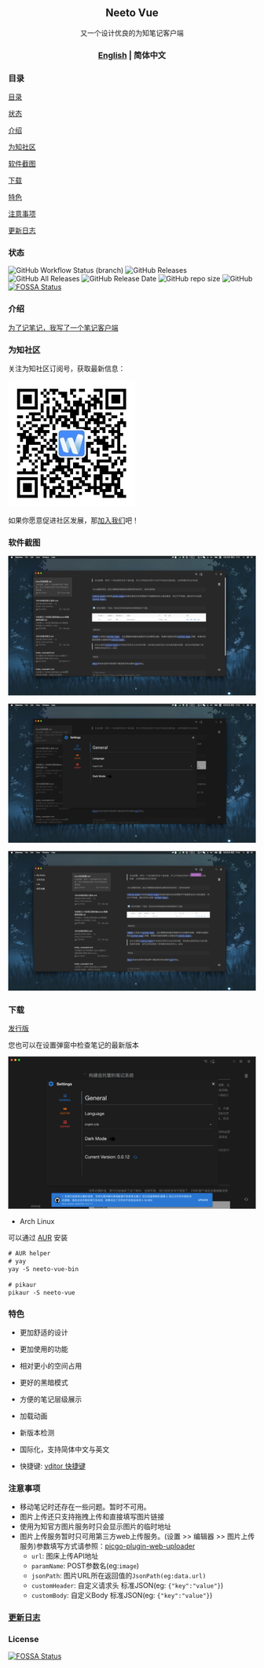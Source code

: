 <h2 align="center">Neeto Vue</h2>

<p align="center">又一个设计优良的为知笔记客户端</p>

<h3 align="center"><a href="./README.md" target="_self">English</a> | 简体中文</h3>

### 目录

[目录](#目录)

[状态](#状态)

[介绍](#介绍)

[为知社区](#为知社区)

[软件截图](#软件截图)

[下载](#下载)

[特色](#特色)

[注意事项](#注意事项)

[更新日志](#更新日志changelogmd)

### 状态

![GitHub Workflow Status (branch)](https://img.shields.io/github/workflow/status/TankNee/Neeto-Vue/Neeto-Vue%20Release%20Action/master?label=REALSE%20ACTION&style=for-the-badge) ![GitHub Releases](https://img.shields.io/github/downloads/TankNee/Neeto-Vue/latest/total?style=for-the-badge) ![GitHub All Releases](https://img.shields.io/github/downloads/TankNee/Neeto-Vue/total?style=for-the-badge) ![GitHub Release Date](https://img.shields.io/github/release-date/TankNee/Neeto-Vue?style=for-the-badge) ![GitHub repo size](https://img.shields.io/github/repo-size/TankNee/Neeto-Vue?style=for-the-badge) ![GitHub](https://img.shields.io/github/license/TankNee/Neeto-Vue?style=for-the-badge)[![FOSSA Status](https://app.fossa.com/api/projects/git%2Bgithub.com%2FTankNee%2FNeeto-Vue.svg?type=shield)](https://app.fossa.com/projects/git%2Bgithub.com%2FTankNee%2FNeeto-Vue?ref=badge_shield)

### 介绍

[为了记笔记，我写了一个笔记客户端](https://www.tanknee.cn/2020/10/02/%E6%88%91%E4%B8%BA%E4%BA%86%E8%AE%B0%E7%AC%94%E8%AE%B0%E6%89%8B%E5%86%99%E4%BA%86%E4%B8%80%E4%B8%AA%E5%AE%A2%E6%88%B7%E7%AB%AF/)

### 为知社区

关注为知社区订阅号，获取最新信息：

![qrcode_for_gh_wizcommunity](./screenshot/qrcode_for_gh_wizcommunity.png)

如果你愿意促进社区发展，那[加入我们](https://github.com/altairwei/WizNotePlus/blob/master/加入我们)吧！

### 软件截图

![image-20200925170200202](./screenshot/image-20200925170200202.png)

![image-20200925170301170](./screenshot/image-20200925170301170.png)

![image-20200925170327136](./screenshot/image-20200925170327136.png)

### 下载

[发行版](https://github.com/TankNee/Neeto-Vue/releases/latest)

您也可以在设置弹窗中检查笔记的最新版本

![image-20201011103144579](./screenshot/image-20201011103144579.png)

- Arch Linux

可以通过 [AUR](https://aur.archlinux.org/packages/neeto-vue-bin/) 安装

```
# AUR helper
# yay
yay -S neeto-vue-bin

# pikaur
pikaur -S neeto-vue
```

### 特色

- 更加舒适的设计

- 更加使用的功能

- 相对更小的空间占用

- 更好的黑暗模式

- 方便的笔记层级展示

- 加载动画

- 新版本检测

- 国际化，支持简体中文与英文

- 快捷键: [vditor 快捷键](https://ld246.com/guide/markdown)


### 注意事项

- 移动笔记时还存在一些问题。暂时不可用。
- 图片上传还只支持拖拽上传和直接填写图片链接
- 使用为知官方图片服务时只会显示图片的临时地址
- 图片上传服务暂时只可用第三方web上传服务。(设置 >> 编辑器 >> 图片上传服务)参数填写方式请参照：[picgo-plugin-web-uploader](https://github.com/yuki-xin/picgo-plugin-web-uploader)
  - `url`: 图床上传API地址
  - `paramName`: POST参数名(eg:`image`)
  - `jsonPath`: 图片URL所在返回值的`JsonPath(eg:data.url)`
  - `customHeader`: 自定义请求头 标准JSON(eg: `{"key":"value"}`)
  - `customBody`: 自定义Body 标准JSON(eg: `{"key":"value"}`)

### [更新日志](./CHANGELOG.md)

### License

[![FOSSA Status](https://app.fossa.com/api/projects/git%2Bgithub.com%2FTankNee%2FNeeto-Vue.svg?type=large)](https://app.fossa.com/projects/git%2Bgithub.com%2FTankNee%2FNeeto-Vue?ref=badge_large)
